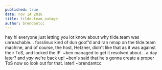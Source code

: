```yaml
---
published: true
date: nov 14 2018
title: tilde.team outage
author: brendantcc
---
```


hey hi everyone
just letting you lot know about why tilde.team was unreachable...
fosslinux kind of dun goof'd and ran nmap on the tilde.team machine, and of course, the host, Hetzner, didn't like that as it was against their ToS, and locked the IP. ~ben managed to get it resolved about... a day later? and *yay* we're back up! ~ben's said that he's gonna create a proper ToS now so look out for that.
later!
~brendantcc